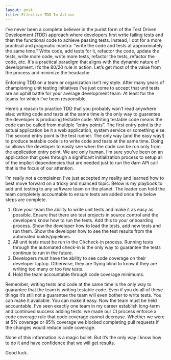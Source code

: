 ```yaml
---
layout: post
title: Effective TDD In Action
---
```


I’ve never been a complete believer in the purist form of the Test Driven Development (TDD) approach where developers first write failing tests and then the functional code to achieve passing tests. Instead, I opt for a more practical and pragmatic mantra: “write the code and tests at approximately the same time.” Write code, add tests for it, refactor the code, update the tests, write more code, write more tests, refactor the tests, refactor the code, etc. It's a practical paradigm that aligns with the dynamic nature of development. It’s the 80/20 rule in action. Let’s get most of the value from the process and minimize the headache.

Enforcing TDD on a team or organization isn’t my style. After many years of championing unit testing initiatives I’ve just come to accept that unit tests are an uphill battle for your average development team. At least for the teams for which I’ve been responsible.

Here’s a reason to practice TDD that you probably won’t read anywhere else: writing code and tests at the same time is the only way to guarantee  the developer is producing testable code. Writing testable code means the code can be called from multiple “entry points”. The first entry point is the actual application be it a web application, system service or something else. The second entry point is the test runner. The only way (and the easy way!) to produce testable code is to write code and tests at the same time. Doing so allows the developer to easily see when the code can be run only from the application entry point. We are only human. I’m sure you’ve been on an application that goes through a significant initialization process to setup all of the implicit dependencies that are needed just to run the darn API call that is the focus of our attention.

I’m really not a complainer. I’ve just accepted my reality and learned how to best move forward on a tricky and nuanced topic. Below is my playbook to add unit testing to any software team on the planet. The leader can hold the team completely accountable to ensure tests are added once the below steps are complete.

1. Give your team the ability to write unit tests and make it as easy as possible. Ensure that there are test projects in source control and the developers know how to run the tests. Add this to your onboarding process. Show the developer how to load the tests, add new tests and run them. Show the developer how to see the test results from the automated builds/pipelines.
2. All unit tests must be run in the CI/check-in process. Running tests through the automated check-in is the only way to guarantee the tests continue to run in the future.
3. Developers must have the ability to see code coverage on their developer laptop. Otherwise, they are flying blind to know if they are writing too many or too few tests.
4. Hold the team accountable through code coverage minimums.

Remember, writing tests and code at the same time is the only way to guarantee that the team is writing testable code. Even if you do all of these things it’s still not a guarantee the team will even bother to write tests. You can make it available. You can make it easy. Now the team must be held accountable. I’ve seen exactly one team in my career establish long-term and continued success adding tests: we made our CI process enforce a code coverage rule that code coverage cannot decrease. Whether we were at 5% coverage or 85% coverage we blocked completing pull requests if the changes would reduce code coverage.

None of this information is a magic bullet. But it’s the only way I know how to do it and have confidence that we will get results.

Good luck.
